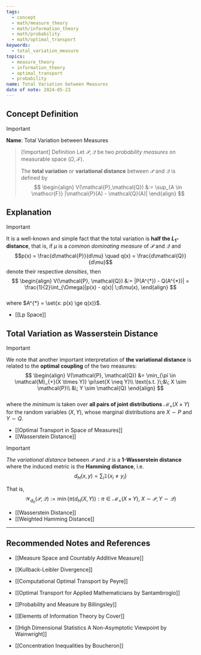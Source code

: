```yaml
---
tags:
  - concept
  - math/measure_theory
  - math/information_theory
  - math/probability
  - math/optimal_transport
keywords:
  - total_variation_measure
topics:
  - measure_theory
  - information_theory
  - optimal_transport
  - probability
name: Total Variation between Measures
date of note: 2024-05-23
---
```


## Concept Definition

>[!important]
>**Name**: Total Variation between Measures

>[!important] Definition
>Let $\mathcal{P}, \mathcal{Q}$ be two *probability measures* on measurable space $(\Omega, \mathscr{F})$. 
>
>The **total variation** or **variational distance** between $\mathcal{P}$ and $\mathcal{Q}$ is defined by
>$$
> \begin{align}
> V(\mathcal{P},\mathcal{Q}) &:= \sup_{A \in \mathscr{F}} |\mathcal{P}(A) - \mathcal{Q}(A)| 
> \end{align}
>$$ 



## Explanation

>[!important]
>It is a well-known and simple fact that the total variation is **half the $L_1$-distance**, that is, if $\mu$ is a *common dominating measure* of $\mathcal{P}$ and $\mathcal{Q}$ and $$p(x) = \frac{d\mathcal{P}}{d\mu} \quad q(x) = \frac{d\mathcal{Q}}{d\mu}$$ denote their respective *densities*, then
>$$
> \begin{align}
> V(\mathcal{P}, \mathcal{Q}) &:=  |P(A^{*}) - Q(A^{*})|  = \frac{1}{2}\int_{\Omega}|p(x) - q(x)| \;d\mu(x), 
> \end{align}
>$$  
>where $A^{*} = \set{x: p(x) \ge q(x)}$.

- [[Lp Space]]



## Total Variation as Wasserstein Distance

>[!important]
>We note that another important interpretation of **the variational distance** is related to the **optimal coupling** of the two measures:
>$$
> \begin{align}
> V(\mathcal{P}, \mathcal{Q}) &= \min_{\pi \in \mathcal{M}_{+}(X \times Y)} \pi\set{X \neq Y}\\
>\text{s.t. }\;&\; X \sim \mathcal{P}\\
>&\; Y \sim \mathcal{Q}
> \end{align}
>$$  
>where the *minimum* is taken over **all pairs of joint distributions** $\mathcal{M}_{+}(X \times Y)$ for the random variables $(X, Y)$, whose marginal distributions are $X \sim P$ and $Y \sim Q$. 

- [[Optimal Transport in Space of Measures]]
- [[Wasserstein Distance]]

>[!important] 
> *The variational distance*  between $\mathcal{P}$ and $\mathcal{Q}$ is a **1-Wasserstein distance** where the induced metric is the **Hamming distance**, i.e.
> $$
> d_{H}(x, y) = \sum_{i}\mathbb{1}\left\{ x_{i} \neq y_{i} \right\}
> $$
> 
> That is, 
>$$
>\mathcal{W}_{d_{h}}(\mathcal{P}, \mathcal{Q}):= \min \left\{\pi(d_{H}(X, Y)): \pi \in \mathcal{M}_{+}(X \times Y),\; X \sim \mathcal{P}, Y \sim \mathcal{Q}  \right\} 
>$$

- [[Wasserstein Distance]]
- [[Weighted Hamming Distance]]






-----------
##  Recommended Notes and References


- [[Measure Space and Countably Additive Measure]]

- [[Kullback-Leibler Divergence]]


- [[Computational Optimal Transport by Peyre]]
- [[Optimal Transport for Applied Mathematicians by Santambrogio]]
- [[Probability and Measure by Billingsley]]
- [[Elements of Information Theory by Cover]]
- [[High Dimensional Statistics A Non-Asymptotic Viewpoint by Wainwright]]
- [[Concentration Inequalities by Boucheron]]